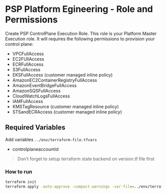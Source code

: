 # PSP Platform Egineering - Role and Permissions

Create PSP ControlPlane Execution Role. This role is your Platform Master Execution role. It will requires the following permissions to provision your control plane:

- VPCFullAccess
- EC2FUllAccess
- ECRFullAccess
- S3FullAccess
- EKSFullAccess (customer managed inline policy)
- AmazonEC2ContainerRegistryFullAccess
- AmazonEventBridgeFullAccess
- AmazonSQSFullAccess
- CloudWatchLogsFullAccess
- IAMFullAccess
- KMSTagResource (customer managed inline policy)
- STSandECRAccess (customer managed inline policy)

## Required Variables

Add variables `../env/terraform-file.tfvars`

- controlplaneaccountid

> Don't forget to setup terraform state backend on version.tf file first

### How to run

```bash
terraform init
terraform apply -auto-approve -compact-warnings -var-file=../env/terraform-file.tfvars
```
